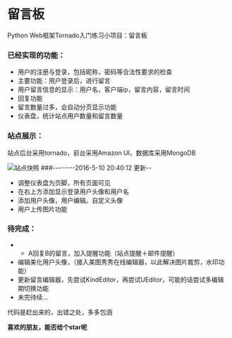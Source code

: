 留言板
===

Python Web框架Tornado入门练习小项目：留言板

### 已经实现的功能：

- 用户的注册与登录，包括昵称，密码等合法性要求的检查
- 主要功能：用户登录后，进行留言
- 用户留言信息的显示：用户名，客户端ip，留言内容，留言时间
- 回复功能
- 留言数量过多，会自动分页显示功能
- 仪表盘，统计站点用户数量和留言数量

### 站点展示：

站点后台采用tornado，前台采用Amazon UI，数据库采用MongoDB

![站点快照](https://raw.githubusercontent.com/su-kaiyao/mes-board/master/imgs/demo.png)
###--------2016-5-10 20:40:12 更新--
- 调整仪表盘为页脚，所有页面可见
- 在右上方添加显示登录用户头像和用户名
- 添加用户头像，用户编辑。自定义头像
- 用户上传图片功能

### 待完成：
- - A回复B的留言，加入提醒功能（站点提醒＋邮件提醒）
- 编辑美化用户头像，（接入美图秀秀在线编辑器，以此解决图片裁剪，水印功能）
- 更新留言编辑器，先尝试KindEditor，再尝试UEditor，可能的话尝试多编辑期切换功能
- 未完待续...

代码是赶出来的，出错之处，多多包涵

**喜欢的朋友，能否给个star呢**
